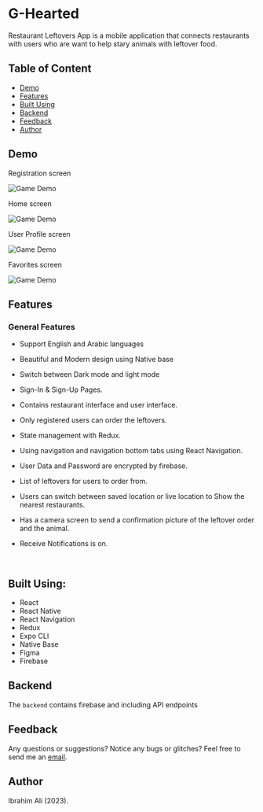# G-Hearted

Restaurant Leftovers App is a mobile application that connects restaurants with users who are want to help stary animals with leftover food.

## Table of Content

-   [Demo](#demo)
-   [Features](#features)
-   [Built Using](#built-using)
-   [Backend](#backend)
-   [Feedback](#feedback)
-   [Author](#author)

## <a name="demo"></a> Demo

Registration screen

![Game Demo](Public/Registration.jpg)

Home screen

![Game Demo](Public/Home.jpg)

User Profile screen

![Game Demo](Public/userProfile.jpg)

Favorites screen

![Game Demo](Public/Favorites.jpg)

## <a name="features"></a> Features

### General Features

-   Support English and Arabic languages

-   Beautiful and Modern design using Native base

-   Switch between Dark mode and light mode

-   Sign-In & Sign-Up Pages.

-   Contains restaurant interface and user interface.

-   Only registered users can order the leftovers.

-   State management with Redux.

-   Using navigation and navigation bottom tabs using React Navigation.

-   User Data and Password are encrypted by firebase.

-   List of leftovers for users to order from.

-   Users can switch between saved location or live location to Show the nearest restaurants.

-   Has a camera screen to send a confirmation picture of the leftover order and the animal.

-   Receive Notifications is on.

<br>

## <a name="built-using"></a> Built Using:

-   React
-   React Native
-   React Navigation
-   Redux
-   Expo CLI
-   Native Base
-   Figma
-   Firebase

## <a name="backend"></a> Backend

The `backend` contains firebase and including API endpoints

## <a name="feedback"></a> Feedback

Any questions or suggestions? Notice any bugs or glitches? Feel free to send me an [email](mailto:ebra0x0@gmail.com).

## <a name="author"></a> Author

Ibrahim Ali (2023).
